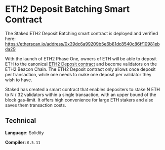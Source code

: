 # ETH2 Deposit Batching Smart Contract

The Staked ETH2 Deposit Batching smart contract is deployed and verified here: https://etherscan.io/address/0x39dc6a99209b5e6b81dc8540c86ff10981ebda29

With the launch of ETH2 Phase One, owners of ETH will be able to deposit ETH to the canonical [ETH2 Deposit contract](https://github.com/ethereum/eth2.0-specs/blob/dev/solidity_deposit_contract/deposit_contract.sol) and become validators on the ETH2 Beacon Chain. The ETH2 Deposit contract only allows once deposit per transaction, while one needs to make one deposit per validator they wish to have.

Staked has created a smart contract that enables depositers to stake N ETH to N / 32 validators within a single transaction, with an upper bound of the block gas-limit. It offers high convenience for large ETH stakers and also saves them transaction costs.

## Technical

**Language:** Solidity

**Compiler:** `0.5.11`
